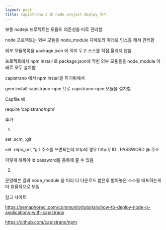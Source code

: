 ```yaml
---
layout: post
title: Capistrano 3 로 node project deploy 하기
---
```


보통 nodejs 프로젝트는 모듈의 의존성을 따로 관리함

node 프로젝트는 외부 모듈을 node_module 디렉토리 아래로 인스톨 해서 관리함

외부 모듈목록을 package.json 에 적어 두고 소스를 직접 올리지 않음

프로젝트에서 npm install 로 package.json에 적힌 외부 모듈들을 node_module 아래로 모두 설치함

capistrano 에서 npm install을 하기위해서

gem install capistrano-npm 으로 capistrano-npm 모듈을 설치함

Capfile 에

require ‘capistrano/npm’

추가

1)

set :scm, :git

set :repo_url, “git 주소를 쓰면되는데 http의 경우 http:// ID : PASSWORD @ 주소

이렇게 해줘야 id password를 등록해 줄 수 있음

2)

운영해본 결과 node_module 을 미리 다 다운로드 받은후 받아놓은 소스를 배포하는게 더 효율적으로 보임

참고 사이트

https://semaphoreci.com/community/tutorials/how-to-deploy-node-js-applications-with-capistrano

https://github.com/capistrano/npm